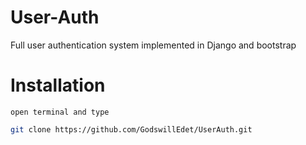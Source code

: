 # User-Auth
Full user authentication system implemented in Django and bootstrap

# Installation

`open terminal and type`

```bash
git clone https://github.com/GodswillEdet/UserAuth.git
```


    
